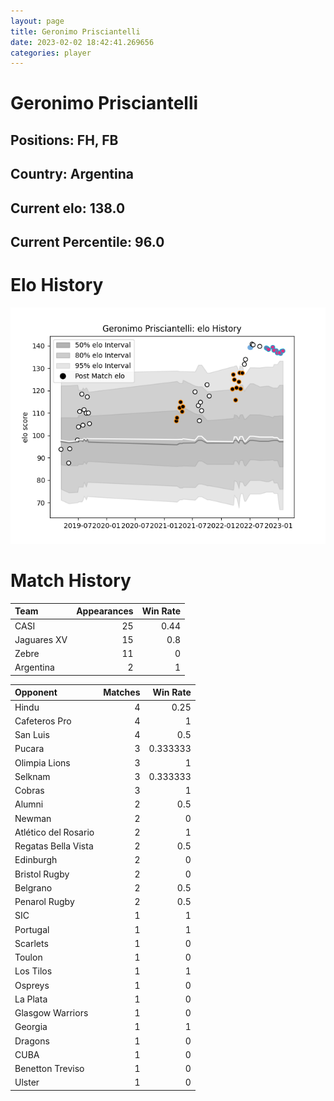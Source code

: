 ```yaml
---  
layout: page  
title: Geronimo Prisciantelli  
date: 2023-02-02 18:42:41.269656  
categories: player  
---
```

# Geronimo Prisciantelli

## Positions: FH, FB

## Country: Argentina

## Current elo: 138.0

## Current Percentile: 96.0

# Elo History


![elo history](history_GeronimoPrisciantelli.png)
# Match History


| Team        |   Appearances |   Win Rate |
|:------------|--------------:|-----------:|
| CASI        |            25 |       0.44 |
| Jaguares XV |            15 |       0.8  |
| Zebre       |            11 |       0    |
| Argentina   |             2 |       1    |

| Opponent             |   Matches |   Win Rate |
|:---------------------|----------:|-----------:|
| Hindu                |         4 |   0.25     |
| Cafeteros Pro        |         4 |   1        |
| San Luis             |         4 |   0.5      |
| Pucara               |         3 |   0.333333 |
| Olimpia Lions        |         3 |   1        |
| Selknam              |         3 |   0.333333 |
| Cobras               |         3 |   1        |
| Alumni               |         2 |   0.5      |
| Newman               |         2 |   0        |
| Atlético del Rosario |         2 |   1        |
| Regatas Bella Vista  |         2 |   0.5      |
| Edinburgh            |         2 |   0        |
| Bristol Rugby        |         2 |   0        |
| Belgrano             |         2 |   0.5      |
| Penarol Rugby        |         2 |   0.5      |
| SIC                  |         1 |   1        |
| Portugal             |         1 |   1        |
| Scarlets             |         1 |   0        |
| Toulon               |         1 |   0        |
| Los Tilos            |         1 |   1        |
| Ospreys              |         1 |   0        |
| La Plata             |         1 |   0        |
| Glasgow Warriors     |         1 |   0        |
| Georgia              |         1 |   1        |
| Dragons              |         1 |   0        |
| CUBA                 |         1 |   0        |
| Benetton Treviso     |         1 |   0        |
| Ulster               |         1 |   0        |